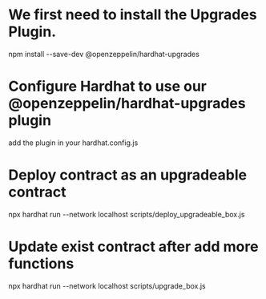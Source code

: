 # We first need to install the Upgrades Plugin.
npm install --save-dev @openzeppelin/hardhat-upgrades

# Configure Hardhat to use our @openzeppelin/hardhat-upgrades plugin
add the plugin in your hardhat.config.js

# Deploy contract as an upgradeable contract

npx hardhat run --network localhost  scripts/deploy_upgradeable_box.js 

# Update exist contract after add more functions

npx hardhat run --network localhost scripts/upgrade_box.js